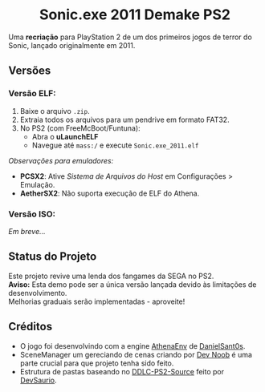 <div align="center">
  <h1>Sonic.exe 2011 Demake PS2</h1>
</div>

Uma **recriação** para PlayStation 2 de um dos primeiros jogos de terror do Sonic, lançado originalmente em 2011.

## **Versões**
### Versão ELF:
1. Baixe o arquivo `.zip`.
2. Extraia todos os arquivos para um pendrive em formato FAT32.
3. No PS2 (com FreeMcBoot/Funtuna):
   - Abra o **uLaunchELF**
   - Navegue até `mass:/` e execute `Sonic.exe_2011.elf`

*Observações para emuladores:*
- **PCSX2**: Ative *Sistema de Arquivos do Host* em Configurações > Emulação.
- **AetherSX2**: Não suporta execução de ELF do Athena.

### Versão ISO:
*Em breve...*

## **Status do Projeto**
Este projeto revive uma lenda dos fangames da SEGA no PS2.  
**Aviso:** Esta demo pode ser a única versão lançada devido às limitações de desenvolvimento.  
Melhorias graduais serão implementadas - aproveite!

## **Créditos**
- O jogo foi desenvolvindo com a engine [AthenaEnv](https://github.com/DanielSant0s/AthenaEnv) de [DanielSant0s](https://github.com/DanielSant0s).
- SceneManager um gereciando de cenas criando por [Dev Noob](https://github.com/ps2devnoob) é uma parte crucial para que projeto tenha sido feito.
- Estrutura de pastas baseando no [DDLC-PS2-Source](https://github.com/d3vsaurio/DDLC-PS2-Source) feito por [DevSaurio](https://github.com/d3vsaurio).
